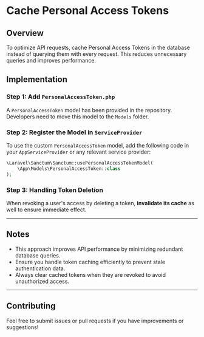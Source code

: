 # Cache Personal Access Tokens

## Overview

To optimize API requests, cache Personal Access Tokens in the database instead of querying them with every request. This reduces unnecessary queries and improves performance.

## Implementation

### Step 1: Add `PersonalAccessToken.php`

A `PersonalAccessToken` model has been provided in the repository. Developers need to move this model to the `Models` folder.

### Step 2: Register the Model in `ServiceProvider`

To use the custom `PersonalAccessToken` model, add the following code in your `AppServiceProvider` or any relevant service provider:

```php
\Laravel\Sanctum\Sanctum::usePersonalAccessTokenModel(
    \App\Models\PersonalAccessToken::class
);
```

### Step 3: Handling Token Deletion

When revoking a user's access by deleting a token, **invalidate its cache** as well to ensure immediate effect.

---

## Notes
- This approach improves API performance by minimizing redundant database queries.
- Ensure you handle token caching efficiently to prevent stale authentication data.
- Always clear cached tokens when they are revoked to avoid unauthorized access.

---

## Contributing
Feel free to submit issues or pull requests if you have improvements or suggestions!

